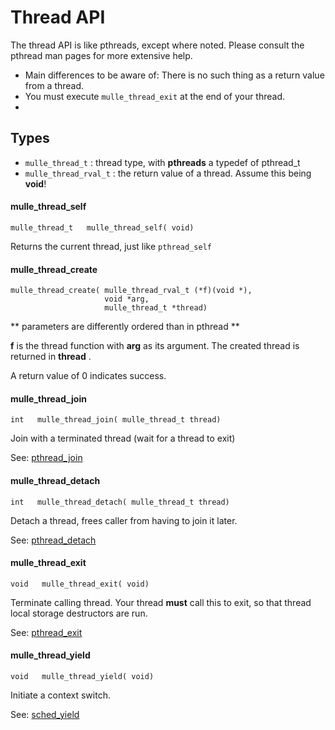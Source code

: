 # Thread API

The thread API is like pthreads, except where noted. Please consult the pthread
man pages for more extensive help.

* Main differences to be aware of: There is no such thing as a return value from a thread.
* You must execute `mulle_thread_exit` at the end of your thread.
* 


## Types

* `mulle_thread_t`  : thread type, with **pthreads** a typedef of pthread_t
* `mulle_thread_rval_t` : the return value of a thread. Assume this being **void**!


#### mulle_thread_self

```
mulle_thread_t   mulle_thread_self( void)
```

Returns the current thread, just like `pthread_self`


#### mulle_thread_create

```
mulle_thread_create( mulle_thread_rval_t (*f)(void *), 
                     void *arg, 
                     mulle_thread_t *thread)
```

** parameters are differently ordered than in pthread **

**f** is the thread function with **arg** as its argument.
The created thread is returned in **thread** .

A return value of 0 indicates success.


#### mulle_thread_join

```
int   mulle_thread_join( mulle_thread_t thread)
```

Join with a terminated thread (wait for a thread to exit)


See: [pthread_join](//man7.org/linux/man-pages/man3/pthread_join.3.html)


#### mulle_thread_detach

```
int   mulle_thread_detach( mulle_thread_t thread)
```

Detach a thread, frees caller from having to join it later.

See: [pthread_detach](//man7.org/linux/man-pages/man3/pthread_detach.3.html)


#### mulle_thread_exit

```
void   mulle_thread_exit( void)
```

Terminate calling thread. Your thread **must** call this to exit,
so that thread local storage destructors are run.

See: [pthread_exit](//man7.org/linux/man-pages/man3/pthread_exit.3.html)



#### mulle_thread_yield

```
void   mulle_thread_yield( void)
```

Initiate a context switch. 

See: [sched_yield](//man7.org/linux/man-pages/man2/sched_yield.2.html)

